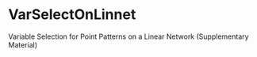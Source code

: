 # VarSelectOnLinnet
Variable Selection for Point Patterns on a Linear Network (Supplementary Material)
